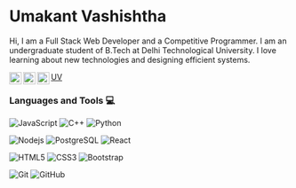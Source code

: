 # Umakant Vashishtha 
Hi, I am a Full Stack Web Developer and a Competitive Programmer. I am an undergraduate student of B.Tech at Delhi Technological University. I love learning about new technologies and designing efficient systems.

<a href="https://umakantv.github.io/info/">
  UV
</a>
<a href="mailto:umakantvashishtha98@gmail.com">
  <img align="left" alt="'Gmail" width="22px" src="https://cdn.jsdelivr.net/npm/simple-icons@3.1.0/icons/gmail.svg" />
</a>
<a href="https://www.codechef.com/users/ranchov007">
  <img align="left" alt="CodeChef" width="22px" src="https://cdn.jsdelivr.net/npm/simple-icons@3.1.0/icons/codechef.svg" />
</a>
<a href="https://www.linkedin.com/in/umakant-vashishtha/">
  <img align="left" alt="LinkedIn" width="22px" src="https://cdn.jsdelivr.net/npm/simple-icons@3.1.0/icons/linkedin.svg" />
</a>

### Languages and Tools :computer:

![JavaScript](https://img.shields.io/badge/-JavaScript-black?style=flat&logo=javascript)
![C++](https://img.shields.io/badge/-C++-00599C?style=flat&logo=c++) 
![Python](https://img.shields.io/badge/-Python-black?style=flat&logo=python)

![Nodejs](https://img.shields.io/badge/-Nodejs-black?style=flat&logo=Node.js& )
![PostgreSQL](https://img.shields.io/badge/-PostgreSQL-336791?style=flat&logo=postgresql& ) 
![React](https://img.shields.io/badge/-React-black?style=flat&logo=react& )

![HTML5](https://img.shields.io/badge/-HTML5-E34F26?style=flat&logo=html5&logoColor=white& ) 
![CSS3](https://img.shields.io/badge/-CSS3-1572B6?style=flat&logo=css3& ) 
![Bootstrap](https://img.shields.io/badge/-Bootstrap-563D7C?style=flat&logo=bootstrap& )  


![Git](https://img.shields.io/badge/-Git-black?style=flat&logo=git& )
![GitHub](https://img.shields.io/badge/-GitHub-181717?style=flat&logo=github& )
